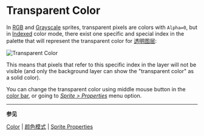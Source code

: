 # Transparent Color

In [RGB](color-mode.md#rgb) and [Grayscale](color-mode.md#grayscale)
sprites, transparent pixels are colors with `Alpha=0`, but in
[Indexed](color-mode.md#indexed) color mode, there exist one specific
and special index in the palette that will represent the transparent
color for [透明图层](layers.md#transparent-layers):

![Transparent Color](transparent-color/transparent-color-property.png)

This means that pixels that refer to this specific index in the layer
will not be visible (and only the background layer can show the
"transparent color" as a solid color).

You can change the transparent color using middle mouse button in the
[color bar](color-bar.md), or
going to [_Sprite > Properties_](sprite-properties.md) menu option.

---

**参见**

[Color](color.md) |
[颜色模式](color-mode.md) |
[Sprite Properties](sprite-properties.md)
